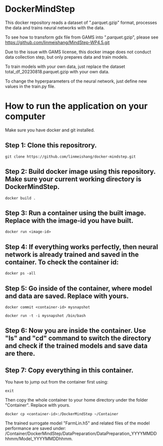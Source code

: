 # DockerMindStep
This docker repository reads a dataset of ".parquet.gzip" format, processes the data and trains neural networks with the data.

To see how to transform gdx file from GAMS into ".parquet.gzip", please see https://github.com/linmeishang/MindStep-WP4.5.git

Due to the issue with GAMS license, this docker image does not conduct data collection step, but only prepares data and train models.

To train models with your own data, just replace the dataset total_df_20230818.parquet.gzip with your own data. 

To change the hyperparameters of the neural network, just define new values in the train.py file.



# How to run the application on your computer

Make sure you have docker and git installed.

## Step 1: Clone this repositrory.

```
git clone https://github.com/linmeishang/docker-mindstep.git
```


## Step 2: Build docker image using this repository. Make sure your current working directory is DockerMindStep.
```
docker build .
```

## Step 3: Run a container using the built image. Replace <image-id> with the image-id you have built.

```
docker run <image-id>
```

## Step 4: If everything works perfectly, then neural network is already trained and saved in the container. To check the container id:

```
docker ps -all 
```

## Step 5:  Go inside of the container, where model and data are saved. Replace <container-id> with yours.

```
docker commit <container-id> mysnapshot
```

```
docker run -t -i mysnapshot /bin/bash
```

## Step 6:  Now you are inside the container. Use "ls" and "cd" command to switch the directory and check if the trained models and save data are there.


## Step 7:  Copy everything in this container. 

You have to jump out from the container first using:

```
exit
```

Then copy the whole container to your home directory under the folder "Container". Replace <container-id> with yours. 

```
docker cp <container-id>:/DockerMindStep ~/Container
```

The trained surrogate model "FarmLin.h5" and related files of the model performance are saved under: /Container/DockerMindStep/DataPreparation/DataPreparation_YYYYMMDDhhmm/Model_YYYYMMDDhhmm.



